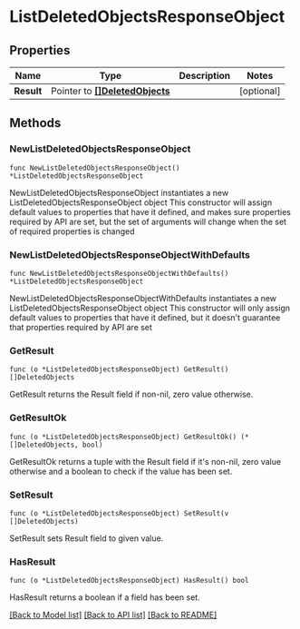 # ListDeletedObjectsResponseObject

## Properties

Name | Type | Description | Notes
------------ | ------------- | ------------- | -------------
**Result** | Pointer to [**[]DeletedObjects**](DeletedObjects.md) |  | [optional] 

## Methods

### NewListDeletedObjectsResponseObject

`func NewListDeletedObjectsResponseObject() *ListDeletedObjectsResponseObject`

NewListDeletedObjectsResponseObject instantiates a new ListDeletedObjectsResponseObject object
This constructor will assign default values to properties that have it defined,
and makes sure properties required by API are set, but the set of arguments
will change when the set of required properties is changed

### NewListDeletedObjectsResponseObjectWithDefaults

`func NewListDeletedObjectsResponseObjectWithDefaults() *ListDeletedObjectsResponseObject`

NewListDeletedObjectsResponseObjectWithDefaults instantiates a new ListDeletedObjectsResponseObject object
This constructor will only assign default values to properties that have it defined,
but it doesn't guarantee that properties required by API are set

### GetResult

`func (o *ListDeletedObjectsResponseObject) GetResult() []DeletedObjects`

GetResult returns the Result field if non-nil, zero value otherwise.

### GetResultOk

`func (o *ListDeletedObjectsResponseObject) GetResultOk() (*[]DeletedObjects, bool)`

GetResultOk returns a tuple with the Result field if it's non-nil, zero value otherwise
and a boolean to check if the value has been set.

### SetResult

`func (o *ListDeletedObjectsResponseObject) SetResult(v []DeletedObjects)`

SetResult sets Result field to given value.

### HasResult

`func (o *ListDeletedObjectsResponseObject) HasResult() bool`

HasResult returns a boolean if a field has been set.


[[Back to Model list]](../README.md#documentation-for-models) [[Back to API list]](../README.md#documentation-for-api-endpoints) [[Back to README]](../README.md)


